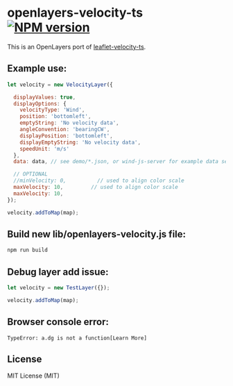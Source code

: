 # openlayers-velocity-ts [![NPM version][npm-image]][npm-url]

This is an OpenLayers port of [leaflet-velocity-ts](https://github.com/0nza1101/leaflet-velocity-ts).

## Example use:
```javascript
let velocity = new VelocityLayer({

  displayValues: true,
  displayOptions: {
    velocityType: 'Wind',
    position: 'bottomleft',
    emptyString: 'No velocity data',
    angleConvention: 'bearingCW',
    displayPosition: 'bottomleft',
    displayEmptyString: 'No velocity data',
    speedUnit: 'm/s'
  },
  data: data, // see demo/*.json, or wind-js-server for example data service

  // OPTIONAL
  //minVelocity: 0,          // used to align color scale
  maxVelocity: 10,         // used to align color scale
  maxVelocity: 10,
});

velocity.addToMap(map);
```

## Build new lib/openlayers-velocity.js file:
```bash
npm run build
```

## Debug layer add issue:
```javascript
let velocity = new TestLayer({});

velocity.addToMap(map);
```
## Browser console error:
```
TypeError: a.dg is not a function[Learn More]
```

## License
MIT License (MIT)


[npm-image]: https://badge.fury.io/js/openlayers-velocity-ts.svg
[npm-url]: https://www.npmjs.com/package/openlayers-velocity-ts
